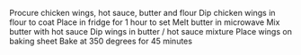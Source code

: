 Procure chicken wings, hot sauce, butter and flour
Dip chicken wings in flour to coat
Place in fridge for 1 hour to set
Melt butter in microwave
Mix butter with hot sauce
Dip wings in butter / hot sauce mixture
Place wings on baking sheet
Bake at 350 degrees for 45 minutes
